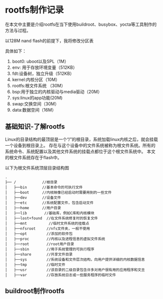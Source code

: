 # rootfs制作记录
 在本文中主要是介绍rootfs在当下使用buildroot、busybox、yocta等工具制作的方法与过程。

以128M nand flash的前提下，我将修改分区表

具体如下：
1. boot0: uboot以及SPL（1M）
2. env: 用于存放环境变量（512KB）
3. fdt:设备树，独立升级（512KB）
4. kernel:内核分区（10M）
5. rootfs:根文件系统 （30M）
6. bsp:用于独立的内核驱动与media驱动（20M）
7. sys:linux的app功能(20M)
8. swap:交换空间（30M）
9. data:数据空间（16M）


## 基础知识-了解rootfs
Linux的目录结构的最顶层是一个“/”的根目录，系统加载linux内核之后，就会挂载一个设备到根目录上。
存在与这个设备中的文件系统被称为根文件系统。所有的系统命令、系统配置以及其他文件系统的挂载点都位于这个根文件系统中。
本文的根文件系统存在于flash中。

以下为根文件系统顶层目录结构图

```
.
├── /            //根目录
│   ├──bin       //基本命令的可执行文件
│   ├──boot      //内核映像已经启动时需要用到的一些文件
│   ├──dev       //设备文件
│   ├──etc       //系统配置文件，包含启动文件
│   ├──home      //用户目录
│   ├──lib        //基础库，例如C库和内核模块
│   ├──lost+found  //在文件系统修复时的恢复文件
│   ├──mnt          //临时文件系统的挂载点
│   ├──nfsroot     //nfs文件夹，一般不使用
│   ├──opt         //添加的软件包
│   ├──proc        //内核以及进程信息的虚拟文件系统
│   ├──root        //root用户目录
│   ├──sbin        //用于系统管理的可执行程序
│   ├──share       //共享文件目录
│   ├──sys         //系统设备和文件层次结构，向用户提供详细的内核数据信息
│   ├──tmp         //临时文件
│   ├──usr         //该目录的二级目录包含许多对用户很有用的应用程序和文旦
│   ├──var         //存放系统日志或一些服务程序的临时文件

```


## buildroot制作rootfs
